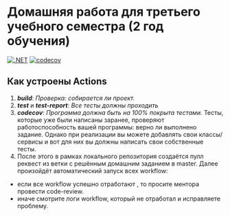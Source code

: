 # Домашняя работа для третьего учебного семестра (2 год обучения)

[![.NET](https://github.com/kamilla11/dotnet-homeworks-2/actions/workflows/dotnet.yml/badge.svg?branch=HW1)](https://github.com/kamilla11/dotnet-homeworks-2/actions/workflows/dotnet.yml)
[![codecov](https://codecov.io/gh/kamilla11/dotnet-homeworks-2/branch/homework1/graph/badge.svg?token=UIA86Y7113)](https://codecov.io/gh/kamilla11/dotnet-homeworks-2)

## Как устроены Actions
1. ***build***: *Проверка: собирается ли проект.*
2. ***test*** и ***test-report***: *Все тесты должны проходить*
4. ***codecov***: *Программа должна быть на 100% покрыта тестами.* 
Тесты, которые уже были написаны заранее, проверяют работоспособность вашей программы:  верно ли выполнено задание.
Однако при реализации вы можете добавлять свои классы/сервисы и вот для них вы должны написать свои собственные тесты.
5. После этого в рамках локального репозитория создаётся пулл реквест из ветки с решённым домашним заданием в master. Далее произойдёт автоматический запуск всех workflow:
- если все workflow успешно отработают , то просите ментора провести code-review. 
- иначе смотрите логи workflow, который не отработал и исправляете проблему.

